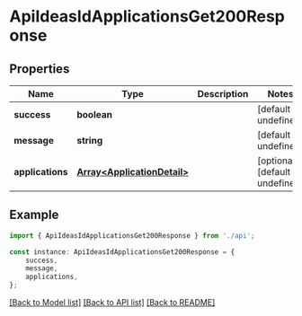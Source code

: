 # ApiIdeasIdApplicationsGet200Response


## Properties

Name | Type | Description | Notes
------------ | ------------- | ------------- | -------------
**success** | **boolean** |  | [default to undefined]
**message** | **string** |  | [default to undefined]
**applications** | [**Array&lt;ApplicationDetail&gt;**](ApplicationDetail.md) |  | [optional] [default to undefined]

## Example

```typescript
import { ApiIdeasIdApplicationsGet200Response } from './api';

const instance: ApiIdeasIdApplicationsGet200Response = {
    success,
    message,
    applications,
};
```

[[Back to Model list]](../README.md#documentation-for-models) [[Back to API list]](../README.md#documentation-for-api-endpoints) [[Back to README]](../README.md)
